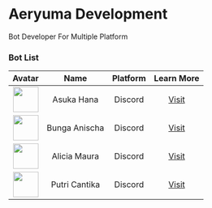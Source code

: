 <h1>Aeryuma Development</h1>
Bot Developer For Multiple Platform

<h3>Bot List</h3>

| Avatar | Name | Platform | Learn More |
:-----:|:-----:|:----------:|:----------:
| <img src="https://cdn.yuzuhanakazawa.repl.co/asuka.jpg" width="50px" height="50px">  | Asuka Hana | Discord | [Visit](https://asukahana.aeryuma.repl.co) |
| <img src="https://cdn.yuzuhanakazawa.repl.co/bunga.jpg" width="50px" height="50px">  | Bunga Anischa | Discord | [Visit](https://bungaanischa.aeryuma.repl.co) |
| <img src="https://cdn.yuzuhanakazawa.repl.co/alicia.jpg" width="50px" height="50px">  | Alicia Maura | Discord | [Visit](https://aliciamaura.aeryuma.repl.co) |
| <img src="https://cdn.yuzuhanakazawa.repl.co/putri.jpg" width="50px" height="50px">  | Putri Cantika | Discord | [Visit](https://putricantika.aeryuma.repl.co) |
